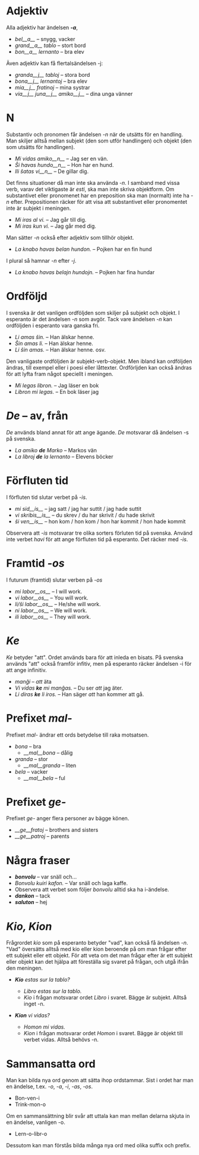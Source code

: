 # Adjektiv

Alla adjektiv har ändelsen *__-a__*,

- *bel__a__* – snygg, vacker
- *grand__a__ tablo* – stort bord
- *bon__a__ lernanto* – bra elev

Även adjektiv kan få flertalsändelsen -j:

- *granda__j__ tabloj* – stora bord
- *bona__j__ lernantoj* – bra elev
- *mia__j__ fratinoj* – mina systrar
- *via__j__ juna__j__ amiko__j__* – dina unga vänner

# N

Substantiv och pronomen får ändelsen *-n* när de utsätts för en handling. Man skiljer alltså mellan subjekt (den som utför handlingen) och objekt (den som utsätts för handlingen).

- *Mi vidas amiko__n__* – Jag ser en vän.
- *Ŝi havas hundo__n__* – Hon har en hund.
- *Ili ŝatas vi__n__* – De gillar dig.


Det finns situationer då man inte ska använda *-n*. I samband med vissa verb, varav det viktigaste är *esti*, ska man inte skriva objektform. Om substantivet eller pronomenet har en preposition ska man (normalt) inte ha *-n* efter. Prepositionen räcker för att visa att substantivet eller pronomentet inte är subjekt i meningen. 

- *Mi iras al vi.* – Jag går till dig.
- *Mi iras kun vi.* – Jag går med dig.

Man sätter *-n* också efter adjektiv som tillhör objekt. 

- *La knabo havas belan hundon.* – Pojken har en fin hund

I plural så hamnar *-n* efter *-j*.

- *La knabo havas belajn hundojn.* – Pojken har fina hundar
 
# Ordföljd

I svenska är det vanligen ordföljden som skiljer på subjekt och objekt. I esperanto är det ändelsen *-n* som avgör. Tack vare ändelsen *-n* kan ordföljden i esperanto vara ganska fri. 

- *Li amas ŝin.* – Han älskar henne.
- *Ŝin amas li.* – Han älskar henne.
- *Li ŝin amas.* – Han älskar henne.
  osv.

Den vanligaste ordföljden är subjekt-verb-objekt. Men ibland kan ordföljden ändras, till exempel eller i poesi eller låttexter. Ordförljden kan också ändras för att lyfta fram något speciellt i meningen. 

- *Mi legas libron.* – Jag läser en bok
- *Libron mi legas.* – En bok läser jag

# *De* – av, från

*De* används bland annat för att ange ägande. *De* motsvarar då ändelsen -s på svenska. 

- *La amiko __de__ Marko* – Markos vän
- *La libroj __de__ la lernanto* – Elevens böcker

# Förfluten tid

I förfluten tid slutar verbet på *-is*.

- *mi sid__is__*      – jag satt / jag har suttit / jag hade suttit
- *vi skribis__is__*      – du skrev / du har skrivit / du hade skrivit
- *ŝi ven__is__*   – hon kom / hon kom / hon har kommit / hon hade kommit

Observera att *-is* motsvarar tre olika sorters förluten tid på svenska. Använd inte verbet *havi* för att ange förfluten tid på esperanto. Det räcker med *-is*.

# Framtid *-os*

I futurum (framtid) slutar verben på *-os*

- *mi labor__os__*      – I will work.
- *vi labor__os__*      – You will work.
- *li/ŝi labor__os__*   – He/she will work.
- *ni labor__os__*      – We will work.
- *ili labor__os__*     – They will work.

# *Ke*

*Ke* betyder "att". Ordet används bara för att inleda en bisats. På svenska används "att" också framför infitiv, men på esperanto räcker ändelsen -i för att ange infinitiv. 

- *manĝi* – _att_ äta
- *Vi vidas __ke__ mi manĝas.* – Du ser _att_ jag äter.
- *Li diras __ke__ li iros.* – Han säger _att_ han kommer att gå.

# Prefixet *mal-*

Prefixet *mal-* ändrar ett ords betydelse till raka motsatsen.

- *bona* – bra
  - *__mal__bona* – dålig
- *granda* – stor
  - *__mal__granda* – liten
- *bela* – vacker
  - *__mal__bela* – ful

# Prefixet *ge-*

Prefixet *ge-* anger flera personer av bägge könen.

- *__ge__fratoj* – brothers and sisters
- *__ge__patroj* – parents

# Några fraser

- *__bonvolu__* – var snäll och...
 - *Bonvolu kuiri kafon.* – Var snäll och laga kaffe.
 - Observera att verbet som följer *bonvolu* alltid ska ha i-ändelse.
- *__dankon__* – tack
- *__saluton__* – hej


# *Kio, Kion*

Frågrordet *kio* som på esperanto betyder "vad", kan också få ändelsen *-n*. "Vad" översätts alltså med kio eller kion beroende på om man frågar efter ett subjekt eller ett objekt. För att veta om det man frågar efter är ett subjekt eller objekt kan det hjälpa att föreställa sig svaret på frågan, och utgå ifrån den meningen. 

- *__Kio__ estas sur la tablo?* 
  - *_Libro_ estas sur la tablo.*
  - *Kio* i frågan motsvarar ordet *Libro* i svaret. Bägge är subjekt. Alltså inget -n.

- *__Kion__ vi vidas?* 
  - *_Homon_ mi vidas.*
  - *Kion* i frågan motsvarar ordet *Homon* i svaret. Bägge är objekt till verbet vidas. Alltså behövs -n.

# Sammansatta ord

Man kan bilda nya ord genom att sätta ihop ordstammar. Sist i ordet har man en ändelse, t.ex. *-o*, *-a*, *-i*, *-as*, *-os*. 

- Bon-ven-i
- Trink-mon-o

Om en sammansättning blir svår att uttala kan man mellan delarna skjuta in en ändelse, vanligen -o. 

- Lern-o-libr-o

Dessutom kan man förstås bilda många nya ord med olika suffix och prefix. 

